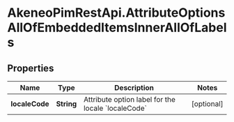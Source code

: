 # AkeneoPimRestApi.AttributeOptionsAllOfEmbeddedItemsInnerAllOfLabels

## Properties

Name | Type | Description | Notes
------------ | ------------- | ------------- | -------------
**localeCode** | **String** | Attribute option label for the locale &#x60;localeCode&#x60; | [optional] 


